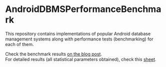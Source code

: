# AndroidDBMSPerformanceBenchmark
This repository contains implementations of popular Android database management systems along with performance tests (benchmarking) for each of them.

Check the benchmark results [on the blog post](https://medium.com/@luka.leopoldovic/android-dbms-performance-comparison-using-the-jetpack-benchmark-library-19581bf67443). <br/>
For detailed results (all statistical parameters obtained), check this [sheet](https://docs.google.com/spreadsheets/d/1dBUTe_wXP_-lZSE6Eq7I3fjty9p__TpZxfqRbmE_-Uk/edit#gid=1817884782).


